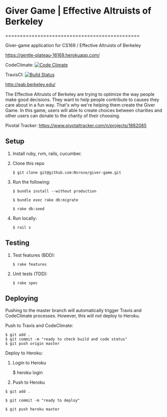 # Giver Game | Effective Altruists of Berkeley
==============================================

Giver-game application for CS169 / Effective Altruists of Berkeley

https://gentle-plateau-16169.herokuapp.com/


CodeClimate:
[![Code Climate](https://codeclimate.com/github/Nsrose/giver-game/badges/gpa.svg)](https://codeclimate.com/github/Nsrose/giver-game)

TravisCI:
[![Build Status](https://travis-ci.org/Nsrose/giver-game.svg?branch=master)](https://travis-ci.org/Nsrose/giver-game)

http://eab.berkeley.edu/

The Effective Altruists of Berkeley are trying to optimize the way people make good decisions. 
They want to help people contribute to causes they care about in a fun way. That's why we're helping them create the Giver
Game. In this game, users will able to create choices between charities and other users can donate to the charity of their 
choosing. 


Pivotal Tracker: https://www.pivotaltracker.com/n/projects/1882085

Setup
-----
1. Install ruby, rvm, rails, cucumber.  
2. Clone this repo  

    ```
    $ git clone git@github.com:Nsrose/giver-game.git  
    ```
    
3. Run the following:
    
    ```
    $ bundle install --without production
    
    $ bundle exec rake db:migrate
    
    $ rake db:seed
    ```
    
4. Run locally:  

    ```
    $ rail s
    ```


Testing
-------
1. Test features (BDD):  

    ```
    $ rake features  
    ```
    
2. Unit tests (TDD):
  
    ```
    $ rake spec  
    ```

Deploying
---------
Pushing to the master branch will automatically trigger Travis and CodeClimate processes. However, 
this will *not* deploy to Heroku. 

Push to Travis and CodeClimate:

    
    $ git add .
    $ git commit -m "ready to check build and code status"
    $ git push origin master
      
    


Deploy to Heroku:  

1. Login to Heroku
 
    $ heroku login


2. Push to Heroku  

```
$ git add .
  
$ git commit -m "ready to deploy"
  
$ git push heroku master
  
```


